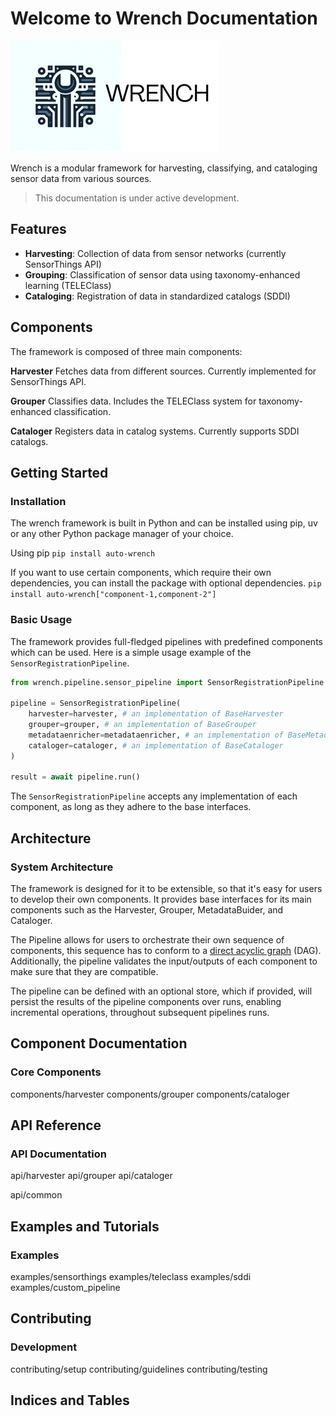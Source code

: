 # Welcome to Wrench Documentation

![wrench logo](./_static/logo.png)

Wrench is a modular framework for harvesting, classifying, and cataloging sensor data from various sources.

> This documentation is under active development.

## Features

* **Harvesting**: Collection of data from sensor networks (currently SensorThings API)
* **Grouping**: Classification of sensor data using taxonomy-enhanced learning (TELEClass)
* **Cataloging**: Registration of data in standardized catalogs (SDDI)

## Components

The framework is composed of three main components:

**Harvester**
   Fetches data from different sources. Currently implemented for SensorThings API.

**Grouper**
   Classifies data. Includes the TELEClass system for taxonomy-enhanced classification.

**Cataloger**
   Registers data in catalog systems. Currently supports SDDI catalogs.

## Getting Started

### Installation

The wrench framework is built in Python and can be installed using pip, uv or any other Python package manager of your choice.

Using pip
```pip install auto-wrench```

If you want to use certain components, which require their own dependencies, you can install the package with optional dependencies.
```pip install auto-wrench["component-1,component-2"]```

### Basic Usage

The framework provides full-fledged pipelines with predefined components which can be used. Here is a simple usage example of the `SensorRegistrationPipeline`.

```python
from wrench.pipeline.sensor_pipeline import SensorRegistrationPipeline

pipeline = SensorRegistrationPipeline(
    harvester=harvester, # an implementation of BaseHarvester
    grouper=grouper, # an implementation of BaseGrouper
    metadataenricher=metadataenricher, # an implementation of BaseMetadataEnricher
    cataloger=cataloger, # an implementation of BaseCataloger
)

result = await pipeline.run()

```

The `SensorRegistrationPipeline` accepts any implementation of each component, as long as they adhere to the base interfaces.

## Architecture

### System Architecture

The framework is designed for it to be extensible, so that it's easy for users to develop their own components. It provides base interfaces for its main components such as the Harvester, Grouper, MetadataBuider, and Cataloger.

The Pipeline allows for users to orchestrate their own sequence of components, this sequence has to conform to a [direct acyclic graph](https://www.ibm.com/think/topics/directed-acyclic-graph) (DAG). Additionally, the pipeline validates the input/outputs of each component to make sure that they are compatible.

The pipeline can be defined with an optional store, which if provided, will persist the results of the pipeline components over runs, enabling incremental operations, throughout subsequent pipelines runs.

## Component Documentation

### Core Components

   components/harvester
   components/grouper
   components/cataloger

## API Reference

### API Documentation

   api/harvester
   api/grouper
   api/cataloger

   api/common

## Examples and Tutorials

### Examples

   examples/sensorthings
   examples/teleclass
   examples/sddi
   examples/custom_pipeline

## Contributing

### Development

   contributing/setup
   contributing/guidelines
   contributing/testing

## Indices and Tables
